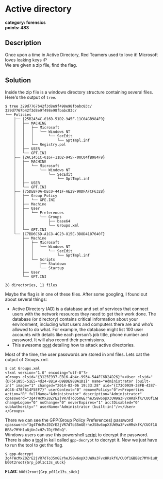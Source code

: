 # Active directory
**category: forensics**  
**points: 483**

## Description
Once upon a time in Active Directory, Red Teamers used to love it! Microsoft loves leaking keys :P  
We are given a zip file, find the flag.

## Solution
Inside the zip file is a windows directory structure containing several files. Here's the output of `tree`.

```
$ tree 329d7767b42f3d8e9f498e98fbabc83c/
329d7767b42f3d8e9f498e98fbabc83c/
└── Policies
    ├── {25B2A34C-016D-51D2-945F-11C04GB984F9}
    │   ├── MACHINE
    │   │   ├── Microsoft
    │   │   │   └── Windows NT
    │   │   │       └── SecEdit
    │   │   │           └── GptTmpl.inf
    │   │   └── Registry.pol
    │   ├── USER
    │   └── GPT.INI
    ├── {2AC1451C-016F-11D2-945F-00C04fB984F9}
    │   ├── MACHINE
    │   │   └── Microsoft
    │   │       └── Windows NT
    │   │           └── SecEdit
    │   │               └── GptTmpl.inf
    │   ├── USER
    │   └── GPT.INI
    ├── {75DE8F0A-DEC0-441F-AE29-90DFAFCF632B}
    │   ├── Group Policy
    │   │   └── GPE.INI
    │   ├── Machine
    │   ├── User
    │   │   └── Preferences
    │   │       └── Groups
    │   │           ├── base64
    │   │           └── Groups.xml
    │   └── GPT.INI
    └── {C7BD6C6D-A1C8-4C23-815E-3D8D4187640F}
        ├── Machine
        │   ├── Microsoft
        │   │   └── Windows NT
        │   │       └── SecEdit
        │   │           └── GptTmpl.inf
        │   └── Scripts
        │       ├── Shutdown
        │       └── Startup
        ├── User
        └── GPT.INI

28 directories, 11 files
```

Maybe the flag is in one of these files. After some googling, I found out about several things:
- Active Directory (AD) is a database and set of services that connect users with the network resources they need to get their work done. The database (or directory) contains critical information about your environment, including what users and computers there are and who’s allowed to do what. For example, the database might list 100 user accounts with details like each person’s job title, phone number and password. It will also record their permissions.
- This awesome [post](https://adsecurity.org/?p=2362) detailing how to attack active directories.

Most of the time, the user passwords are stored in xml files. Lets cat the output of Groups.xml.

```
$ cat Groups.xml 
<?xml version="1.0" encoding="utf-8"?>
<Groups clsid="{3125E937-EB16-4b4c-9934-544FC6D24D26}"><User clsid="{DF5F1855-51E5-4d24-8B1A-D9BDE98BA1D1}" name="Administrator (built-in)" image="1" changed="2014-02-06 19:33:28" uid="{C73C0939-38FB-4287-AC48-478F614F5EF7}" userContext="0" removePolicy="0"><Properties action="R" fullName="Administrator" description="Administrator" cpassword="3g4TWcMxZ0ZrE2jVR7dTo35mGErheJS8w6opX3UW9a3FvxHRskfK/CUOf1GBB8z7MYH1u8jUnJxHZs7DjYM0bQ" changeLogon="0" noChange="0" neverExpires="1" acctDisabled="0" subAuthority="" userName="Administrator (built-in)"/></User>
</Groups>
```
There we can see the GPP(Group Policy Preferences) password `cpassword="3g4TWcMxZ0ZrE2jVR7dTo35mGErheJS8w6opX3UW9a3FvxHRskfK/CUOf1GBB8z7MYH1u8jUnJxHZs7DjYM0bQ"`.  
Windows users can use this powershell [script](https://github.com/PowerShellMafia/PowerSploit/blob/master/Exfiltration/Get-GPPPassword.ps1) to decrypt the password.  
There is also a [tool](https://tools.kali.org/password-attacks/gpp-decrypt) in kali called `gpp-decrypt` to decrypt it. Now we just have to run the tool to get the flag.

```
$ gpp-decrypt 3g4TWcMxZ0ZrE2jVR7dTo35mGErheJS8w6opX3UW9a3FvxHRskfK/CUOf1GBB8z7MYH1u8jUnJxHZs7DjYM0bQ
b00t2root{Grp_p0l1c13s_sUck}
```

**FLAG:** `b00t2root{Grp_p0l1c13s_sUck}`


